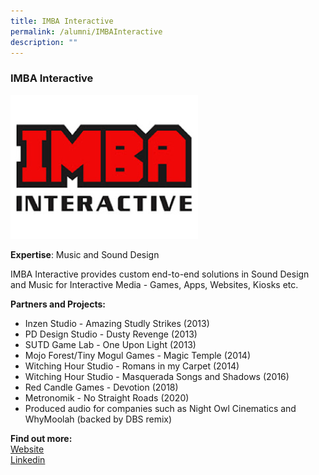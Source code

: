 ```yaml
---
title: IMBA Interactive
permalink: /alumni/IMBAInteractive
description: ""
---
```

### IMBA Interactive

![Alt text for image on Isomer site](/images/alumni/imbaInteractive.png)

**Expertise**: 
Music and Sound Design 

IMBA Interactive provides custom end-to-end solutions in Sound Design and Music for Interactive Media - Games, Apps, Websites, Kiosks etc. 

**Partners and Projects:** 
* Inzen Studio - Amazing Studly Strikes (2013)
* PD Design Studio - Dusty Revenge (2013)
* SUTD Game Lab - One Upon Light (2013)
* Mojo Forest/Tiny Mogul Games - Magic Temple (2014)
* Witching Hour Studio - Romans in my Carpet (2014)
* Witching Hour Studio - Masquerada Songs and Shadows (2016)
* Red Candle Games - Devotion (2018)
* Metronomik - No Straight Roads (2020)
* Produced audio for companies such as Night Owl Cinematics and WhyMoolah (backed by DBS remix)



**Find out more:** \
[Website](https://www.imbainteractive.com/)\
[Linkedin](https://www.linkedin.com/company/imba-interactive/)